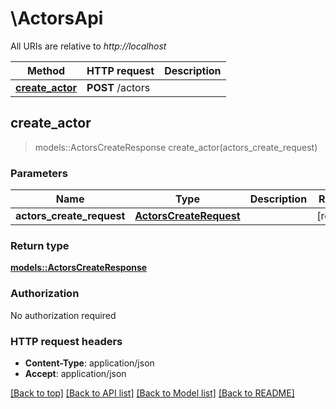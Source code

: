 # \ActorsApi

All URIs are relative to *http://localhost*

Method | HTTP request | Description
------------- | ------------- | -------------
[**create_actor**](ActorsApi.md#create_actor) | **POST** /actors | 



## create_actor

> models::ActorsCreateResponse create_actor(actors_create_request)


### Parameters


Name | Type | Description  | Required | Notes
------------- | ------------- | ------------- | ------------- | -------------
**actors_create_request** | [**ActorsCreateRequest**](ActorsCreateRequest.md) |  | [required] |

### Return type

[**models::ActorsCreateResponse**](ActorsCreateResponse.md)

### Authorization

No authorization required

### HTTP request headers

- **Content-Type**: application/json
- **Accept**: application/json

[[Back to top]](#) [[Back to API list]](../README.md#documentation-for-api-endpoints) [[Back to Model list]](../README.md#documentation-for-models) [[Back to README]](../README.md)

